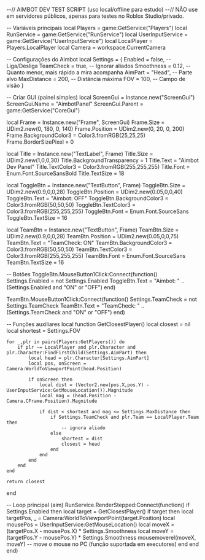 --// AIMBOT DEV TEST SCRIPT (uso local/offline para estudo)
--// NÃO use em servidores públicos, apenas para testes no Roblox Studio/privado.

-- Variáveis principais
local Players = game:GetService("Players")
local RunService = game:GetService("RunService")
local UserInputService = game:GetService("UserInputService")
local LocalPlayer = Players.LocalPlayer
local Camera = workspace.CurrentCamera

-- Configurações do Aimbot
local Settings = {
    Enabled = false,       -- Liga/Desliga
    TeamCheck = true,      -- Ignorar aliados
    Smoothness = 0.12,     -- Quanto menor, mais rápido a mira acompanha
    AimPart = "Head",      -- Parte alvo
    MaxDistance = 200,     -- Distância máxima
    FOV = 100,             -- Campo de visão
}

-- Criar GUI (painel simples)
local ScreenGui = Instance.new("ScreenGui")
ScreenGui.Name = "AimbotPanel"
ScreenGui.Parent = game:GetService("CoreGui")

local Frame = Instance.new("Frame", ScreenGui)
Frame.Size = UDim2.new(0, 180, 0, 140)
Frame.Position = UDim2.new(0, 20, 0, 200)
Frame.BackgroundColor3 = Color3.fromRGB(25,25,25)
Frame.BorderSizePixel = 0

local Title = Instance.new("TextLabel", Frame)
Title.Size = UDim2.new(1,0,0,30)
Title.BackgroundTransparency = 1
Title.Text = "Aimbot Dev Panel"
Title.TextColor3 = Color3.fromRGB(255,255,255)
Title.Font = Enum.Font.SourceSansBold
Title.TextSize = 18

local ToggleBtn = Instance.new("TextButton", Frame)
ToggleBtn.Size = UDim2.new(0.9,0,0,28)
ToggleBtn.Position = UDim2.new(0.05,0,0,40)
ToggleBtn.Text = "Aimbot: OFF"
ToggleBtn.BackgroundColor3 = Color3.fromRGB(50,50,50)
ToggleBtn.TextColor3 = Color3.fromRGB(255,255,255)
ToggleBtn.Font = Enum.Font.SourceSans
ToggleBtn.TextSize = 16

local TeamBtn = Instance.new("TextButton", Frame)
TeamBtn.Size = UDim2.new(0.9,0,0,28)
TeamBtn.Position = UDim2.new(0.05,0,0,75)
TeamBtn.Text = "TeamCheck: ON"
TeamBtn.BackgroundColor3 = Color3.fromRGB(50,50,50)
TeamBtn.TextColor3 = Color3.fromRGB(255,255,255)
TeamBtn.Font = Enum.Font.SourceSans
TeamBtn.TextSize = 16

-- Botões
ToggleBtn.MouseButton1Click:Connect(function()
    Settings.Enabled = not Settings.Enabled
    ToggleBtn.Text = "Aimbot: " .. (Settings.Enabled and "ON" or "OFF")
end)

TeamBtn.MouseButton1Click:Connect(function()
    Settings.TeamCheck = not Settings.TeamCheck
    TeamBtn.Text = "TeamCheck: " .. (Settings.TeamCheck and "ON" or "OFF")
end)

-- Funções auxiliares
local function GetClosestPlayer()
    local closest = nil
    local shortest = Settings.FOV

    for _,plr in pairs(Players:GetPlayers()) do
        if plr ~= LocalPlayer and plr.Character and plr.Character:FindFirstChild(Settings.AimPart) then
            local head = plr.Character[Settings.AimPart]
            local pos, onScreen = Camera:WorldToViewportPoint(head.Position)

            if onScreen then
                local dist = (Vector2.new(pos.X,pos.Y) - UserInputService:GetMouseLocation()).Magnitude
                local mag = (head.Position - Camera.CFrame.Position).Magnitude

                if dist < shortest and mag <= Settings.MaxDistance then
                    if Settings.TeamCheck and plr.Team == LocalPlayer.Team then
                        -- ignora aliado
                    else
                        shortest = dist
                        closest = head
                    end
                end
            end
        end
    end

    return closest
end

-- Loop principal (aim)
RunService.RenderStepped:Connect(function()
    if Settings.Enabled then
        local target = GetClosestPlayer()
        if target then
            local targetPos, _ = Camera:WorldToViewportPoint(target.Position)
            local mousePos = UserInputService:GetMouseLocation()
            local moveX = (targetPos.X - mousePos.X) * Settings.Smoothness
            local moveY = (targetPos.Y - mousePos.Y) * Settings.Smoothness
            mousemoverel(moveX, moveY) -- move o mouse no PC (função suportada em executores)
        end
    end
end)
